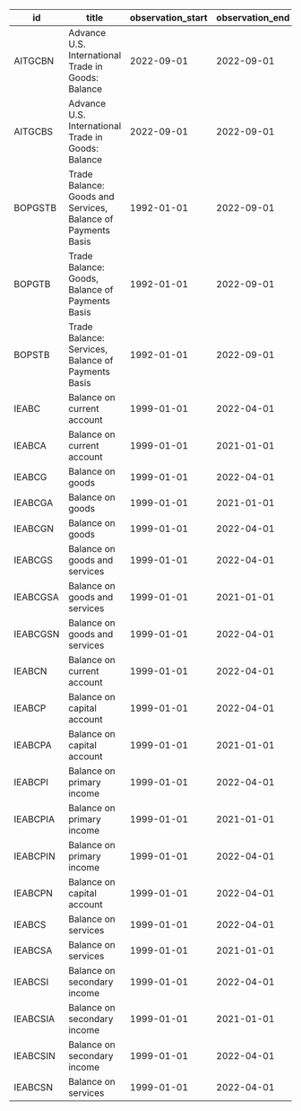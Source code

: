 | id       | title                                                        | observation_start   | observation_end   |
|----------|--------------------------------------------------------------|---------------------|-------------------|
| AITGCBN  | Advance U.S. International Trade in Goods: Balance           | 2022-09-01          | 2022-09-01        |
| AITGCBS  | Advance U.S. International Trade in Goods: Balance           | 2022-09-01          | 2022-09-01        |
| BOPGSTB  | Trade Balance: Goods and Services, Balance of Payments Basis | 1992-01-01          | 2022-09-01        |
| BOPGTB   | Trade Balance: Goods, Balance of Payments Basis              | 1992-01-01          | 2022-09-01        |
| BOPSTB   | Trade Balance: Services, Balance of Payments Basis           | 1992-01-01          | 2022-09-01        |
| IEABC    | Balance on current account                                   | 1999-01-01          | 2022-04-01        |
| IEABCA   | Balance on current account                                   | 1999-01-01          | 2021-01-01        |
| IEABCG   | Balance on goods                                             | 1999-01-01          | 2022-04-01        |
| IEABCGA  | Balance on goods                                             | 1999-01-01          | 2021-01-01        |
| IEABCGN  | Balance on goods                                             | 1999-01-01          | 2022-04-01        |
| IEABCGS  | Balance on goods and services                                | 1999-01-01          | 2022-04-01        |
| IEABCGSA | Balance on goods and services                                | 1999-01-01          | 2021-01-01        |
| IEABCGSN | Balance on goods and services                                | 1999-01-01          | 2022-04-01        |
| IEABCN   | Balance on current account                                   | 1999-01-01          | 2022-04-01        |
| IEABCP   | Balance on capital account                                   | 1999-01-01          | 2022-04-01        |
| IEABCPA  | Balance on capital account                                   | 1999-01-01          | 2021-01-01        |
| IEABCPI  | Balance on primary income                                    | 1999-01-01          | 2022-04-01        |
| IEABCPIA | Balance on primary income                                    | 1999-01-01          | 2021-01-01        |
| IEABCPIN | Balance on primary income                                    | 1999-01-01          | 2022-04-01        |
| IEABCPN  | Balance on capital account                                   | 1999-01-01          | 2022-04-01        |
| IEABCS   | Balance on services                                          | 1999-01-01          | 2022-04-01        |
| IEABCSA  | Balance on services                                          | 1999-01-01          | 2021-01-01        |
| IEABCSI  | Balance on secondary income                                  | 1999-01-01          | 2022-04-01        |
| IEABCSIA | Balance on secondary income                                  | 1999-01-01          | 2021-01-01        |
| IEABCSIN | Balance on secondary income                                  | 1999-01-01          | 2022-04-01        |
| IEABCSN  | Balance on services                                          | 1999-01-01          | 2022-04-01        |